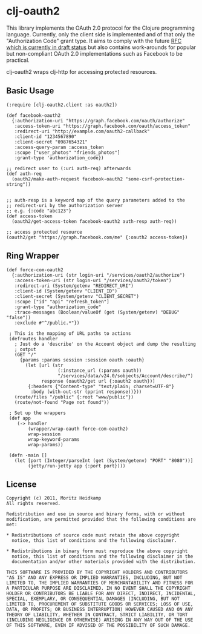 # clj-oauth2

This library implements the OAuth 2.0 protocol for the Clojure
programming language. Currently, only the client side is implemented
and of that only the "Authorization Code" grant type. It aims to
comply with the future [RFC which is currently in draft
status](http://tools.ietf.org/html/draft-ietf-oauth-v2-12) but also
contains work-arounds for popular but non-compliant OAuth 2.0
implementations such as Facebook to be practical.

clj-oauth2 wraps clj-http for accessing protected resources.

## Basic Usage

    (:require [clj-oauth2.client :as oauth2])

    (def facebook-oauth2
      {:authorization-uri "https://graph.facebook.com/oauth/authorize"
       :access-token-uri "https://graph.facebook.com/oauth/access_token"
       :redirect-uri "http://example.com/oauth2-callback"
       :client-id "1234567890"
       :client-secret "0987654321"
       :access-query-param :access_token
       :scope ["user_photos" "friends_photos"]
       :grant-type 'authorization_code})

    ;; redirect user to (:uri auth-req) afterwards
    (def auth-req
      (oauth2/make-auth-request facebook-oauth2 "some-csrf-protection-string"))


    ;; auth-resp is a keyword map of the query parameters added to the
    ;; redirect-uri by the authorization server
    ;; e.g. {:code "abc123"}
    (def access-token
      (oauth2/get-access-token facebook-oauth2 auth-resp auth-req))

    ;; access protected resource
    (oauth2/get "https://graph.facebook.com/me" {:oauth2 access-token})

## Ring Wrapper

    (def force-com-oauth2
      {:authorization-uri (str login-uri "/services/oauth2/authorize")
       :access-token-uri (str login-uri "/services/oauth2/token")
       :redirect-uri (System/getenv "REDIRECT_URI")
       :client-id (System/getenv "CLIENT_ID")
       :client-secret (System/getenv "CLIENT_SECRET")
       :scope ["id" "api" "refresh_token"]
       :grant-type "authorization_code"
       :trace-messages (Boolean/valueOf (get (System/getenv) "DEBUG" "false"))
       :exclude #"^/public.*"})

     ; This is the mapping of URL paths to actions
     (defroutes handler
       ; Just do a 'describe' on the Account object and dump the resulting
       ; output
       (GET "/" 
         {params :params session :session oauth :oauth} 
     	   (let [url (str 
     	               (:instance_url (:params oauth)) 
     	               "/services/data/v24.0/sobjects/Account/describe/")
     	         response (oauth2/get url {:oauth2 oauth})]
       		{:headers {"Content-type" "text/plain; charset=UTF-8"}
       		 :body (with-out-str (pprint response))}))
       (route/files "/public" {:root "www/public"})
       (route/not-found "Page not found"))

     ; Set up the wrappers
     (def app 
     	(-> handler 
     		(wrapper/wrap-oauth force-com-oauth2)
     		wrap-session 
     		wrap-keyword-params
     		wrap-params))

     (defn -main []
       (let [port (Integer/parseInt (get (System/getenv) "PORT" "8080"))]
     	    (jetty/run-jetty app {:port port})))

## License

    Copyright (c) 2011, Moritz Heidkamp
    All rights reserved.

    Redistribution and use in source and binary forms, with or without
    modification, are permitted provided that the following conditions are
    met:

    * Redistributions of source code must retain the above copyright
      notice, this list of conditions and the following disclaimer.

    * Redistributions in binary form must reproduce the above copyright
      notice, this list of conditions and the following disclaimer in the
      documentation and/or other materials provided with the distribution.

    THIS SOFTWARE IS PROVIDED BY THE COPYRIGHT HOLDERS AND CONTRIBUTORS
    "AS IS" AND ANY EXPRESS OR IMPLIED WARRANTIES, INCLUDING, BUT NOT
    LIMITED TO, THE IMPLIED WARRANTIES OF MERCHANTABILITY AND FITNESS FOR
    A PARTICULAR PURPOSE ARE DISCLAIMED. IN NO EVENT SHALL THE COPYRIGHT
    HOLDER OR CONTRIBUTORS BE LIABLE FOR ANY DIRECT, INDIRECT, INCIDENTAL,
    SPECIAL, EXEMPLARY, OR CONSEQUENTIAL DAMAGES (INCLUDING, BUT NOT
    LIMITED TO, PROCUREMENT OF SUBSTITUTE GOODS OR SERVICES; LOSS OF USE,
    DATA, OR PROFITS; OR BUSINESS INTERRUPTION) HOWEVER CAUSED AND ON ANY
    THEORY OF LIABILITY, WHETHER IN CONTRACT, STRICT LIABILITY, OR TORT
    (INCLUDING NEGLIGENCE OR OTHERWISE) ARISING IN ANY WAY OUT OF THE USE
    OF THIS SOFTWARE, EVEN IF ADVISED OF THE POSSIBILITY OF SUCH DAMAGE.
